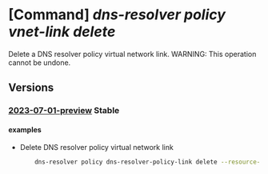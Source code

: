 # [Command] _dns-resolver policy vnet-link delete_

Delete a DNS resolver policy virtual network link. WARNING: This operation cannot be undone.

## Versions

### [2023-07-01-preview](/Resources/mgmt-plane/L3N1YnNjcmlwdGlvbnMve30vcmVzb3VyY2Vncm91cHMve30vcHJvdmlkZXJzL21pY3Jvc29mdC5uZXR3b3JrL2Ruc3Jlc29sdmVycG9saWNpZXMve30vdmlydHVhbG5ldHdvcmtsaW5rcy97fQ==/2023-07-01-preview.xml) **Stable**

<!-- mgmt-plane /subscriptions/{}/resourcegroups/{}/providers/microsoft.network/dnsresolverpolicies/{}/virtualnetworklinks/{} 2023-07-01-preview -->

#### examples

- Delete DNS resolver policy virtual network link
    ```bash
        dns-resolver policy dns-resolver-policy-link delete --resource-group sampleResourceGroup --policy-name sampleDnsResolverPolicy --dns-resolver-policy-virtual-network-link-name sampleVirtualNetworkLink
    ```
